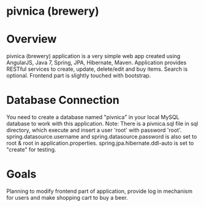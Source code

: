 # pivnica (brewery)
# Overview

pivnica (brewery) application is a very simple web app created using AngularJS, Java 7, Spring, JPA, Hibernate, Maven. Application provides RESTful services to create, update, delete/edit and buy items. Search is optional.  Frontend part is slightly touched with bootstrap.

# Database Connection
You need to create a database named "pivnica" in your local MySQL database to work with this application. Note: There is a pivnica.sql file in sql directory, which execute and insert a user 'root' with password 'root'. spring.datasource.username and spring.datasource.password is also set to root & root in application.properties. spring.jpa.hibernate.ddl-auto is set to "create" for testing.

# Goals

Planning to modify frontend part of application, provide log in mechanism for users and make shopping cart to buy a beer.
